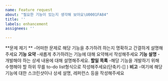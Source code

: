 ```yaml
---
name: Feature request
about: "필요한 기능이 있는지 생각해 보아요\U0001FA84"
title: ''
labels: enhancement
assignees: ''

---
```


**문제 제기 **
-어떠한 문제로 해당 기능을 추가하려 하는지 명확하고 간결하게 설명해주세요
**기능 요약**
-새롭게 추가하려는 기능에 대해 요약해서 작성해주세요
**기능 설명**
-개발해야 하는 상세 내용에 대해 설명해주세요.
**할일 목록**
-해당 기능을 개발하기 위해 수행해야 할 하위 무를 to-do list형식으로 작성해주세요(단축키-[] )
**비고**
-여기에 해당 기능에 대한 스크린샷이나 상세 설명, 레퍼런스 등을 작성해주세요
